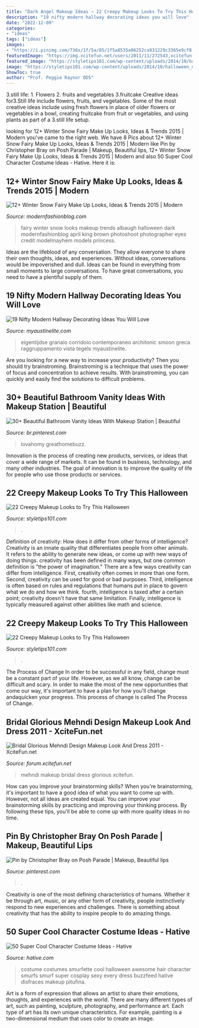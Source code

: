 ```yaml
---
title: "Dark Angel Makeup Ideas ~ 22 Creepy Makeup Looks To Try This Halloween"
description: "19 nifty modern hallway decorating ideas you will love"
date: "2022-12-09"
categories:
- "ideas"
tags: ["ideas"]
images:
- "https://i.pinimg.com/736x/1f/5a/85/1f5a8535a06252ca931229c3365e9cf8.jpg"
featuredImage: "https://img.xcitefun.net/users/2011/11/272543,xcitefun-bridal-glorious-mehndi-design-makeup-loo.jpg"
featured_image: "https://styletips101.com/wp-content/uploads/2014/10/halloween_makeup12.png"
image: "https://styletips101.com/wp-content/uploads/2014/10/halloween_makeup5.png"
ShowToc: true
author: "Prof. Peggie Raynor DDS"
---
```



3.still life: 1. Flowers 2. fruits and vegetables 3.fruitcake
Creative ideas for3.Still life include flowers, fruits, and vegetables. Some of the most creative ideas include using fresh flowers in place of older flowers or vegetables in a bowl, creating fruitcake from fruit or vegetables, and using plants as part of a 3.still life setup.

	

		
looking for 12+ Winter Snow Fairy Make Up Looks, Ideas &amp; Trends 2015 | Modern you've came to the right web. We have 8 Pics about 12+ Winter Snow Fairy Make Up Looks, Ideas &amp; Trends 2015 | Modern like Pin by Christopher Bray on Posh Parade | Makeup, Beautiful lips, 12+ Winter Snow Fairy Make Up Looks, Ideas &amp; Trends 2015 | Modern and also 50 Super Cool Character Costume Ideas - Hative. Here it is:
		
    
## 12+ Winter Snow Fairy Make Up Looks, Ideas &amp; Trends 2015 | Modern

<img loading=lazy src="http://modernfashionblog.com/wp-content/uploads/2015/01/12-Winter-Snow-Fairy-Make-Up-Looks-Ideas-Trends-2015-7.jpg" onerror="this.onerror=null;this.src='https://tse3.mm.bing.net/th?id=OIP.tPSPL2A8dGiznLxtd6dJ3wHaKs&amp;pid=15.1';" alt="12+ Winter Snow Fairy Make Up Looks, Ideas &amp; Trends 2015 | Modern">

_Source: modernfashionblog.com_

>fairy winter snow looks makeup trends albaugh halloween dark modernfashionblog april king brown photoshoot photographer eyes credit modelmayhem models princess. 

	

Ideas are the lifeblood of any conversation. They allow everyone to share their own thoughts, ideas, and experiences. Without ideas, conversations would be impoverished and dull. Ideas can be found in everything from small moments to large conversations. To have great conversations, you need to have a plentiful supply of them.

    
## 19 Nifty Modern Hallway Decorating Ideas You Will Love

<img loading=lazy src="http://www.myaustinelite.com/wp-content/uploads/2015/01/modern-hallway-decorating-ideas-in-dark-wood-color-for-hotel-and-apartment.jpg?x34469" onerror="this.onerror=null;this.src='https://tse3.mm.bing.net/th?id=OIP.KRh6M_vtgaZpJeq1LcZqswHaLE&amp;pid=15.1';" alt="19 Nifty Modern Hallway Decorating Ideas You Will Love">

_Source: myaustinelite.com_

>eigentijdse granaio corridoio contemporaneo architonic smoon greca raggruppamento vista tegels myaustinelite. 

	

Are you looking for a new way to increase your productivity? Then you should try brainstroming. Brainstroming is a technique that uses the power of focus and concentration to achieve results. With brainstroming, you can quickly and easily find the solutions to difficult problems.

    
## 30+ Beautiful Bathroom Vanity Ideas With Makeup Station | Beautiful

<img loading=lazy src="https://i.pinimg.com/736x/1f/5a/85/1f5a8535a06252ca931229c3365e9cf8.jpg" onerror="this.onerror=null;this.src='https://tse3.mm.bing.net/th?id=OIP.wnTEJ8SyvO4wj9nb_zKrsAHaLH&amp;pid=15.1';" alt="30+ Beautiful Bathroom Vanity Ideas With Makeup Station | Beautiful">

_Source: br.pinterest.com_

>lovahomy greathomebuzz. 

	

Innovation is the process of creating new products, services, or ideas that cover a wide range of markets. It can be found in business, technology, and many other industries. The goal of innovation is to improve the quality of life for people who use those products or services.

    
## 22 Creepy Makeup Looks To Try This Halloween

<img loading=lazy src="https://styletips101.com/wp-content/uploads/2014/10/halloween_makeup5.png" onerror="this.onerror=null;this.src='https://tse1.mm.bing.net/th?id=OIP.mLuyOhhL_K5_Em-HXws_iwHaJ3&amp;pid=15.1';" alt="22 Creepy Makeup Looks to Try This Halloween">

_Source: styletips101.com_

>. 

	

Definition of creativity: How does it differ from other forms of intelligence?
Creativity is an innate quality that differentiates people from other animals. It refers to the ability to generate new ideas, or come up with new ways of doing things. creativity has been defined in many ways, but one common definition is "the power of imagination." There are a few ways creativity can differ from intelligence. First, creativity often comes in more than one form. Second, creativity can be used for good or bad purposes. Third, intelligence is often based on rules and regulations that humans put in place to govern what we do and how we think. fourth, intelligence is taxed after a certain point; creativity doesn't have that same limitation. Finally, intelligence is typically measured against other abilities like math and science.

    
## 22 Creepy Makeup Looks To Try This Halloween

<img loading=lazy src="https://styletips101.com/wp-content/uploads/2014/10/halloween_makeup12.png" onerror="this.onerror=null;this.src='https://tse3.mm.bing.net/th?id=OIP.qjaugMelkdH6IQbvRlWLywHaKD&amp;pid=15.1';" alt="22 Creepy Makeup Looks to Try This Halloween">

_Source: styletips101.com_

>. 

	

The Process of Change
In order to be successful in any field, change must be a constant part of your life. However, as we all know, change can be difficult and scary. In order to make the most of the new opportunities that come our way, it's important to have a plan for how you'll change andaquicken your progress. This process of change is called The Process of Change.

    
## Bridal Glorious Mehndi Design Makeup Look And Dress 2011 - XciteFun.net

<img loading=lazy src="https://img.xcitefun.net/users/2011/11/272543,xcitefun-bridal-glorious-mehndi-design-makeup-loo.jpg" onerror="this.onerror=null;this.src='https://tse4.mm.bing.net/th?id=OIP._fbgqowyF2ACdch5lhVIkgHaKs&amp;pid=15.1';" alt="Bridal Glorious Mehndi Design Makeup Look And Dress 2011 - XciteFun.net">

_Source: forum.xcitefun.net_

>mehndi makeup bridal dress glorious xcitefun. 

	

How can you improve your brainstorming skills?
When you're brainstorming, it's important to have a good idea of what you want to come up with. However, not all ideas are created equal. You can improve your brainstorming skills by practicing and improving your thinking process. By following these tips, you'll be able to come up with more quality ideas in no time.

    
## Pin By Christopher Bray On Posh Parade | Makeup, Beautiful Lips

<img loading=lazy src="https://i.pinimg.com/736x/b1/8f/e0/b18fe0354bf24b9c05e84f477bb3ffb2--fun-makeup-creative-makeup.jpg" onerror="this.onerror=null;this.src='https://tse2.mm.bing.net/th?id=OIP.-JQtrkRg3i7Ki9_Dut9DEAHaJ5&amp;pid=15.1';" alt="Pin by Christopher Bray on Posh Parade | Makeup, Beautiful lips">

_Source: pinterest.com_

>. 

	

Creativity is one of the most defining characteristics of humans. Whether it be through art, music, or any other form of creativity, people instinctively respond to new experiences and challenges. There is something about creativity that has the ability to inspire people to do amazing things.

    
## 50 Super Cool Character Costume Ideas - Hative

<img loading=lazy src="https://hative.com/wp-content/uploads/2014/10/super-cool-costume-ideas/33-smurfette-costume.jpg" onerror="this.onerror=null;this.src='https://tse3.mm.bing.net/th?id=OIP.cEExjpPPCuDd2QGurNYOwQHaLH&amp;pid=15.1';" alt="50 Super Cool Character Costume Ideas - Hative">

_Source: hative.com_

>costume costumes smurfette cool halloween awesome hair character smurfs smurf super cosplay sexy every dress buzzfeed hative disfraces makeup pitufina. 

	

Art is a form of expression that allows an artist to share their emotions, thoughts, and experiences with the world. There are many different types of art, such as painting, sculpture, photography, and performance art. Each type of art has its own unique characteristics. For example, painting is a two-dimensional medium that uses color to create an image.

